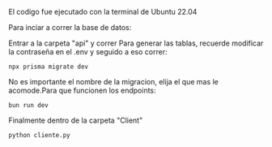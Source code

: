 El codigo fue ejecutado con la terminal de Ubuntu 22.04 

Para inciar a correr la base de datos:

Entrar a la carpeta "api" y correr
Para generar las tablas, recuerde modificar la contraseña en el .env y seguido a eso correr:
```
npx prisma migrate dev
```
No es importante el nombre de la migracion, elija el que mas le acomode.Para que funcionen los endpoints:
```
bun run dev
```
Finalmente dentro de la carpeta "Client" 
```
python cliente.py
```


